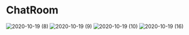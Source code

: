# ChatRoom



![2020-10-19 (8)](https://user-images.githubusercontent.com/22462257/96449510-ccfa8180-11c9-11eb-928c-469197ebbbba.png)
![2020-10-19 (9)](https://user-images.githubusercontent.com/22462257/96449584-ed2a4080-11c9-11eb-8081-68c3654061ec.png)
![2020-10-19 (10)](https://user-images.githubusercontent.com/22462257/96449596-f0bdc780-11c9-11eb-89e5-04371b685820.png)
![2020-10-19 (16)](https://user-images.githubusercontent.com/22462257/96449603-f3b8b800-11c9-11eb-8681-77bbf46835c3.png)

